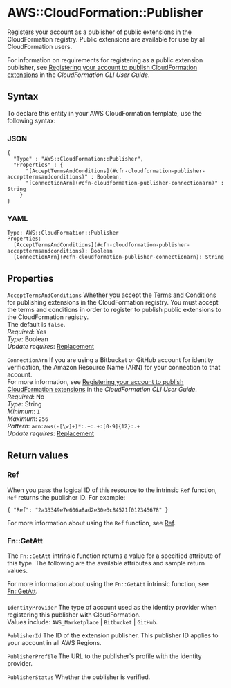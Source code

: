 # AWS::CloudFormation::Publisher<a name="aws-resource-cloudformation-publisher"></a>

Registers your account as a publisher of public extensions in the CloudFormation registry\. Public extensions are available for use by all CloudFormation users\.

For information on requirements for registering as a public extension publisher, see [Registering your account to publish CloudFormation extensions](https://docs.aws.amazon.com/cloudformation-cli/latest/userguide/publish-extension.html#publish-extension-prereqs) in the _CloudFormation CLI User Guide_\.

## Syntax<a name="aws-resource-cloudformation-publisher-syntax"></a>

To declare this entity in your AWS CloudFormation template, use the following syntax:

### JSON<a name="aws-resource-cloudformation-publisher-syntax.json"></a>

```
{
  "Type" : "AWS::CloudFormation::Publisher",
  "Properties" : {
      "[AcceptTermsAndConditions](#cfn-cloudformation-publisher-accepttermsandconditions)" : Boolean,
      "[ConnectionArn](#cfn-cloudformation-publisher-connectionarn)" : String
    }
}
```

### YAML<a name="aws-resource-cloudformation-publisher-syntax.yaml"></a>

```
Type: AWS::CloudFormation::Publisher
Properties:
  [AcceptTermsAndConditions](#cfn-cloudformation-publisher-accepttermsandconditions): Boolean
  [ConnectionArn](#cfn-cloudformation-publisher-connectionarn): String
```

## Properties<a name="aws-resource-cloudformation-publisher-properties"></a>

`AcceptTermsAndConditions` <a name="cfn-cloudformation-publisher-accepttermsandconditions"></a>
Whether you accept the [Terms and Conditions](https://cloudformation-registry-documents.s3.amazonaws.com/Terms_and_Conditions_for_AWS_CloudFormation_Registry_Publishers.pdf) for publishing extensions in the CloudFormation registry\. You must accept the terms and conditions in order to register to publish public extensions to the CloudFormation registry\.  
The default is `false`\.  
_Required_: Yes  
_Type_: Boolean  
_Update requires_: [Replacement](https://docs.aws.amazon.com/AWSCloudFormation/latest/UserGuide/using-cfn-updating-stacks-update-behaviors.html#update-replacement)

`ConnectionArn` <a name="cfn-cloudformation-publisher-connectionarn"></a>
If you are using a Bitbucket or GitHub account for identity verification, the Amazon Resource Name \(ARN\) for your connection to that account\.  
For more information, see [Registering your account to publish CloudFormation extensions](https://docs.aws.amazon.com/cloudformation-cli/latest/userguide/publish-extension.html#publish-extension-prereqs) in the _CloudFormation CLI User Guide_\.  
_Required_: No  
_Type_: String  
_Minimum_: `1`  
_Maximum_: `256`  
_Pattern_: `arn:aws(-[\w]+)*:.+:.+:[0-9]{12}:.+`  
_Update requires_: [Replacement](https://docs.aws.amazon.com/AWSCloudFormation/latest/UserGuide/using-cfn-updating-stacks-update-behaviors.html#update-replacement)

## Return values<a name="aws-resource-cloudformation-publisher-return-values"></a>

### Ref<a name="aws-resource-cloudformation-publisher-return-values-ref"></a>

When you pass the logical ID of this resource to the intrinsic `Ref` function, `Ref` returns the publisher ID\. For example:

`{ "Ref": "2a33349e7e606a8ad2e30e3c84521f012345678" }`

For more information about using the `Ref` function, see [Ref](https://docs.aws.amazon.com/AWSCloudFormation/latest/UserGuide/intrinsic-function-reference-ref.html)\.

### Fn::GetAtt<a name="aws-resource-cloudformation-publisher-return-values-fn--getatt"></a>

The `Fn::GetAtt` intrinsic function returns a value for a specified attribute of this type\. The following are the available attributes and sample return values\.

For more information about using the `Fn::GetAtt` intrinsic function, see [Fn::GetAtt](https://docs.aws.amazon.com/AWSCloudFormation/latest/UserGuide/intrinsic-function-reference-getatt.html)\.

#### <a name="aws-resource-cloudformation-publisher-return-values-fn--getatt-fn--getatt"></a>

`IdentityProvider` <a name="IdentityProvider-fn::getatt"></a>
The type of account used as the identity provider when registering this publisher with CloudFormation\.  
Values include: `AWS_Marketplace` \| `Bitbucket` \| `GitHub`\.

`PublisherId` <a name="PublisherId-fn::getatt"></a>
The ID of the extension publisher\. This publisher ID applies to your account in all AWS Regions\.

`PublisherProfile` <a name="PublisherProfile-fn::getatt"></a>
The URL to the publisher's profile with the identity provider\.

`PublisherStatus` <a name="PublisherStatus-fn::getatt"></a>
Whether the publisher is verified\.
